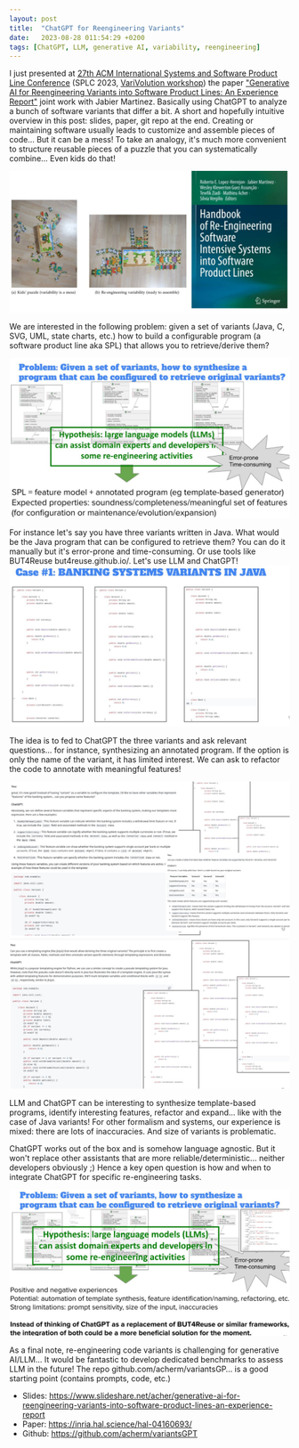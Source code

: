 ```yaml
---
layout: post
title:  "ChatGPT for Reengineering Variants"
date:   2023-08-28 011:54:29 +0200
tags: [ChatGPT, LLM, generative AI, variability, reengineering]
---
```


I just presented at [27th ACM International Systems and Software Product Line Conference](https://2023.splc.net/) (SPLC 2023, [VariVolution workshop](https://sites.google.com/view/varivolution-2023/home)) the paper ["Generative AI for Reengineering Variants into Software Product Lines: An Experience Report"](https://inria.hal.science/hal-04160693/) joint work with Jabier Martinez. 
Basically using ChatGPT to analyze a bunch of software variants that differ a bit.
A short and hopefully intuitive overview in this post: slides, paper, git repo at the end. 
Creating or maintaining software usually leads to customize and assemble pieces of code... But it can be a mess! To take an analogy, it's much more convenient to structure reusable pieces of a puzzle that you can systematically combine... Even kids do that!

![](/assets/puzzleKids.jpeg)

We are interested in the following problem: given a set of variants (Java, C, SVG, UML, state charts, etc.) how to build a configurable program (a software product line aka SPL) that allows you to retrieve/derive them?

![](/assets/problemVariants.jpeg)

For instance let's say you have three variants written in Java. What would be the Java program that can be configured to retrieve them? You can do it manually but it's error-prone and time-consuming. Or use tools like BUT4Reuse but4reuse.github.io/. Let's use LLM and ChatGPT!
![](/assets/javaVariants.jpeg)

The idea is to fed to ChatGPT the three variants and ask relevant questions... for instance, synthesizing an annotated program. If the option is only the name of the variant, it has limited interest. We can ask to refactor the code to annotate with meaningful features!

![](/assets/promptJavaVariants1.jpeg)
![](/assets/promptJavaVariants2.jpeg)

LLM and ChatGPT can be interesting to synthesize template-based programs, identify interesting features, refactor and expand... like with the case of Java variants! 
For other formalism and systems, our experience is mixed: there are lots of inaccuracies. And size of variants is problematic. 

ChatGPT works out of the box and is somehow language agnostic. But it won't replace other assistants that are more reliable/deterministic... neither developers obviously ;) Hence a key open question is how and when to integrate ChatGPT for specific re-engineering tasks.

![](/assets/summaryVariants.jpeg)

As a final note,  re-engineering code variants is challenging for generative AI/LLM... It would be fantastic to develop dedicated benchmarks to assess LLM in the future! The repo github.com/acherm/variantsGP… is a good starting point (contains prompts, code, etc.)
 * Slides: https://www.slideshare.net/acher/generative-ai-for-reengineering-variants-into-software-product-lines-an-experience-report
 * Paper: https://inria.hal.science/hal-04160693/
 * Github: https://github.com/acherm/variantsGPT


  







 














